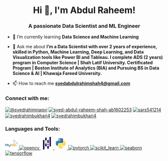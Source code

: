 <h1 align="center">Hi 👋, I'm Abdul Raheem!</h1>
<h3 align="center">A passionate Data Scientist and ML Engineer</h3>

- 🌱 I’m currently learning **Data Science and Machine Learning**

- 💬 Ask me about **I’m a Data Scientist with over 2 years of experience, skilled in Python, Machine Learning, Deep Learning, and Data Visualization tools like Power BI and Tableau. I complete ADS (2 years) program in Computer Science | Shah Latif University. Certificated Program | Boston Institute of Analytics (BIA) and Pursuing BS in Data Science & AI | Khawaja Fareed University.**

- 📫 How to reach me **syedabdulrahimshah4@gmail.com**

<h3 align="left">Connect with me:</h3>
<p align="left">
<a href="https://twitter.com/@syedrahimnaqvi" target="blank"><img align="center" src="https://raw.githubusercontent.com/rahuldkjain/github-profile-readme-generator/master/src/images/icons/Social/twitter.svg" alt="@syedrahimnaqvi" height="30" width="40" /></a>
<a href="https://linkedin.com/in/syed-abdul-raheem-shah-ab1602253" target="blank"><img align="center" src="https://raw.githubusercontent.com/rahuldkjain/github-profile-readme-generator/master/src/images/icons/Social/linked-in-alt.svg" alt="syed-abdul-raheem-shah-ab1602253" height="30" width="40" /></a>
<a href="https://kaggle.com/sars541214" target="blank"><img align="center" src="https://raw.githubusercontent.com/rahuldkjain/github-profile-readme-generator/master/src/images/icons/Social/kaggle.svg" alt="sars541214" height="30" width="40" /></a>
<a href="https://fb.com/syedrahimbukhari4" target="blank"><img align="center" src="https://raw.githubusercontent.com/rahuldkjain/github-profile-readme-generator/master/src/images/icons/Social/facebook.svg" alt="syedrahimbukhari4" height="30" width="40" /></a>
<a href="https://instagram.com/syedrahimbukhari4" target="blank"><img align="center" src="https://raw.githubusercontent.com/rahuldkjain/github-profile-readme-generator/master/src/images/icons/Social/instagram.svg" alt="syedrahimbukhari4" height="30" width="40" /></a>
</p>

<h3 align="left">Languages and Tools:</h3>
<p align="left"> <a href="https://www.mysql.com/" target="_blank" rel="noreferrer"> <img src="https://raw.githubusercontent.com/devicons/devicon/master/icons/mysql/mysql-original-wordmark.svg" alt="mysql" width="40" height="40"/> </a> <a href="https://opencv.org/" target="_blank" rel="noreferrer"> <img src="https://www.vectorlogo.zone/logos/opencv/opencv-icon.svg" alt="opencv" width="40" height="40"/> </a> <a href="https://pandas.pydata.org/" target="_blank" rel="noreferrer"> <img src="https://raw.githubusercontent.com/devicons/devicon/2ae2a900d2f041da66e950e4d48052658d850630/icons/pandas/pandas-original.svg" alt="pandas" width="40" height="40"/> </a> <a href="https://www.python.org" target="_blank" rel="noreferrer"> <img src="https://raw.githubusercontent.com/devicons/devicon/master/icons/python/python-original.svg" alt="python" width="40" height="40"/> </a> <a href="https://pytorch.org/" target="_blank" rel="noreferrer"> <img src="https://www.vectorlogo.zone/logos/pytorch/pytorch-icon.svg" alt="pytorch" width="40" height="40"/> </a> <a href="https://scikit-learn.org/" target="_blank" rel="noreferrer"> <img src="https://upload.wikimedia.org/wikipedia/commons/0/05/Scikit_learn_logo_small.svg" alt="scikit_learn" width="40" height="40"/> </a> <a href="https://seaborn.pydata.org/" target="_blank" rel="noreferrer"> <img src="https://seaborn.pydata.org/_images/logo-mark-lightbg.svg" alt="seaborn" width="40" height="40"/> </a> <a href="https://www.tensorflow.org" target="_blank" rel="noreferrer"> <img src="https://www.vectorlogo.zone/logos/tensorflow/tensorflow-icon.svg" alt="tensorflow" width="40" height="40"/> </a> </p>
